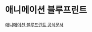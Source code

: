 # 애니메이션 블루프린트

[애니메이션 블루프린트 공식문서](https://docs.unrealengine.com/5.0/en-US/animation-blueprints-in-unreal-engine/)

